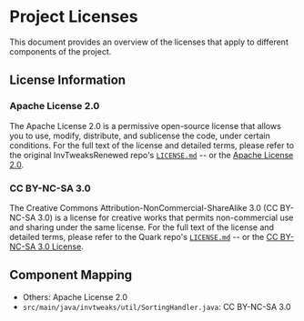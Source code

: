 # Project Licenses

This document provides an overview of the licenses that apply to different components of the project.

## License Information

### Apache License 2.0

The Apache License 2.0 is a permissive open-source license that allows you to use, modify, distribute, and sublicense the code, under certain conditions. For the full text of the license and detailed terms, please refer to the original InvTweaksRenewed repo's [`LICENSE.md`](https://github.com/reo-ar/InvTweaksRenewed/blob/1.16.x/LICENSE.md) -- or the [Apache License 2.0](https://www.apache.org/licenses/LICENSE-2.0).

### CC BY-NC-SA 3.0

The Creative Commons Attribution-NonCommercial-ShareAlike 3.0 (CC BY-NC-SA 3.0) is a license for creative works that permits non-commercial use and sharing under the same license. For the full text of the license and detailed terms, please refer to the Quark repo's [`LICENSE.md`](https://github.com/VazkiiMods/Quark/blob/master/LICENSE.md) -- or the [CC BY-NC-SA 3.0 License](https://creativecommons.org/licenses/by-nc-sa/3.0/).

## Component Mapping

- Others: Apache License 2.0
- `src/main/java/invtweaks/util/SortingHandler.java`: CC BY-NC-SA 3.0
